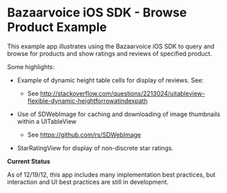 Bazaarvoice iOS SDK - Browse Product Example
=

This example app illustrates using the Bazaarvoice iOS SDK to query and browse for products and show ratings and reviews of specified product.

Some highlights:

- Example of dynamic height table cells for display of reviews.  See:
	- See http://stackoverflow.com/questions/2213024/uitableview-flexible-dynamic-heightforrowatindexpath

- Use of SDWebImage for caching and downloading of image thumbnails within a UITableView
	- See https://github.com/rs/SDWebImage
	
- StarRatingView for display of non-discrete star ratings.

**Current Status**

As of 12/19/12, this app includes many implementation best practices, but interaction and UI best practices are still in development.
